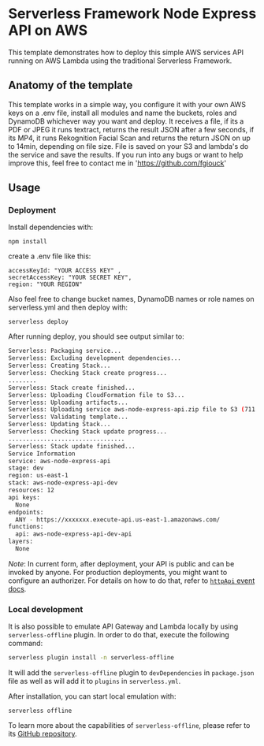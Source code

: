 <!--
title: 'Serverless API for using Textract and Aws Rekognition'
description: 'This API is ready to use and deploy to your AWS account, runs a serverless API for running Textract and Rekognition in a simple way, fast and reliable way.'
layout: Doc
framework: v1
platform: AWS
language: nodeJS
priority: 1
authorLink: 'https://github.com/fgiouck'
authorName: 'Giovanni Marcos'
authorAvatar: ''
-->

# Serverless Framework Node Express API on AWS

This template demonstrates how to deploy this simple AWS services API running on AWS Lambda using the traditional Serverless Framework.

## Anatomy of the template

This template works in a simple way, you configure it with your own AWS keys on a .env file, install all modules and name the buckets, roles and DynamoDB whichever way you want and deploy. It receives a file, if its a PDF or JPEG it runs textract, returns the result JSON after a few seconds, if its MP4, it runs Rekognition Facial Scan and returns the return JSON on up to 14min, depending on file size. File is saved on your S3 and lambda's do the service and save the results. If you run into any bugs or want to help improve this, feel free to contact me in 'https://github.com/fgiouck'

## Usage

### Deployment

Install dependencies with:

```
npm install
```

create a .env file like this:

```
accessKeyId: "YOUR ACCESS KEY" ,
secretAccessKey: "YOUR SECRET KEY",
region: "YOUR REGION"
```

Also feel free to change bucket names, DynamoDB names or role names on serverless.yml
and then deploy with:

```
serverless deploy
```

After running deploy, you should see output similar to:

```bash
Serverless: Packaging service...
Serverless: Excluding development dependencies...
Serverless: Creating Stack...
Serverless: Checking Stack create progress...
........
Serverless: Stack create finished...
Serverless: Uploading CloudFormation file to S3...
Serverless: Uploading artifacts...
Serverless: Uploading service aws-node-express-api.zip file to S3 (711.23 KB)...
Serverless: Validating template...
Serverless: Updating Stack...
Serverless: Checking Stack update progress...
.................................
Serverless: Stack update finished...
Service Information
service: aws-node-express-api
stage: dev
region: us-east-1
stack: aws-node-express-api-dev
resources: 12
api keys:
  None
endpoints:
  ANY - https://xxxxxxx.execute-api.us-east-1.amazonaws.com/
functions:
  api: aws-node-express-api-dev-api
layers:
  None
```

_Note_: In current form, after deployment, your API is public and can be invoked by anyone. For production deployments, you might want to configure an authorizer. For details on how to do that, refer to [`httpApi` event docs](https://www.serverless.com/framework/docs/providers/aws/events/http-api/).


### Local development

It is also possible to emulate API Gateway and Lambda locally by using `serverless-offline` plugin. In order to do that, execute the following command:

```bash
serverless plugin install -n serverless-offline
```

It will add the `serverless-offline` plugin to `devDependencies` in `package.json` file as well as will add it to `plugins` in `serverless.yml`.

After installation, you can start local emulation with:

```
serverless offline
```

To learn more about the capabilities of `serverless-offline`, please refer to its [GitHub repository](https://github.com/dherault/serverless-offline).
